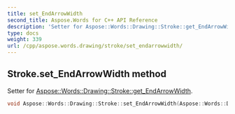 ```yaml
---
title: set_EndArrowWidth
second_title: Aspose.Words for C++ API Reference
description: 'Setter for Aspose::Words::Drawing::Stroke::get_EndArrowWidth.'
type: docs
weight: 339
url: /cpp/aspose.words.drawing/stroke/set_endarrowwidth/
---
```

## Stroke.set_EndArrowWidth method


Setter for [Aspose::Words::Drawing::Stroke::get_EndArrowWidth](../get_endarrowwidth/).

```cpp
void Aspose::Words::Drawing::Stroke::set_EndArrowWidth(Aspose::Words::Drawing::ArrowWidth value)
```

